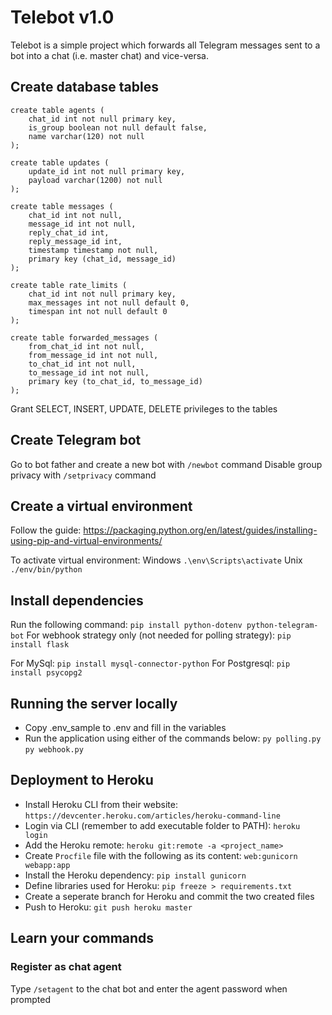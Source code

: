 # Telebot v1.0
Telebot is a simple project which forwards all Telegram messages sent to a bot into a chat (i.e. master chat) and vice-versa.

## Create database tables
```
create table agents (
    chat_id int not null primary key,
    is_group boolean not null default false,
    name varchar(120) not null
);

create table updates (
    update_id int not null primary key,
    payload varchar(1200) not null
);

create table messages (
    chat_id int not null,
    message_id int not null,
    reply_chat_id int,
    reply_message_id int,
    timestamp timestamp not null,
    primary key (chat_id, message_id)
);

create table rate_limits (
    chat_id int not null primary key,
    max_messages int not null default 0,
    timespan int not null default 0
);

create table forwarded_messages (
    from_chat_id int not null,
    from_message_id int not null,
    to_chat_id int not null,
    to_message_id int not null,
    primary key (to_chat_id, to_message_id)
);
```

Grant SELECT, INSERT, UPDATE, DELETE privileges to the tables

## Create Telegram bot
Go to bot father and create a new bot with `/newbot` command
Disable group privacy with `/setprivacy` command

## Create a virtual environment
Follow the guide:
https://packaging.python.org/en/latest/guides/installing-using-pip-and-virtual-environments/

To activate virtual environment:
Windows `.\env\Scripts\activate`
Unix `./env/bin/python`

## Install dependencies
Run the following command:
`pip install python-dotenv python-telegram-bot`
For webhook strategy only (not needed for polling strategy):
`pip install flask`

For MySql:
`pip install mysql-connector-python`
For Postgresql:
`pip install psycopg2`

## Running the server locally
- Copy .env_sample to .env and fill in the variables
- Run the application using either of the commands below:
`py polling.py`
`py webhook.py`

## Deployment to Heroku
- Install Heroku CLI from their website:
`https://devcenter.heroku.com/articles/heroku-command-line`
- Login via CLI (remember to add executable folder to PATH):
`heroku login`
- Add the Heroku remote:
`heroku git:remote -a <project_name>`
- Create `Procfile` file with the following as its content:
`web:gunicorn webapp:app`
- Install the Heroku dependency:
`pip install gunicorn`
- Define libraries used for Heroku:
`pip freeze > requirements.txt`
- Create a seperate branch for Heroku and commit the two created files
- Push to Heroku:
`git push heroku master`

## Learn your commands
### Register as chat agent
Type `/setagent` to the chat bot and enter the agent password when prompted
